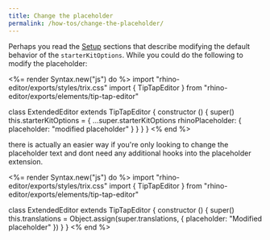 ```yaml
---
title: Change the placeholder
permalink: /how-tos/change-the-placeholder/
---
```


Perhaps you read the [Setup](tutorials/setup) sections that describe modifying the
default behavior of the `starterKitOptions`. While you could do the following to modify the placeholder:

<%= render Syntax.new("js") do %>
import "rhino-editor/exports/styles/trix.css"
import { TipTapEditor } from "rhino-editor/exports/elements/tip-tap-editor"

class ExtendedEditor extends TipTapEditor {
  constructor () {
    super()
    this.starterKitOptions = {
      ...super.starterKitOptions
      rhinoPlaceholder: {
        placeholder: "modified placeholder"
      }
    }
  }
}
<% end %>

there is actually an easier way if you're only looking to change the placeholder text
and dont need any additional hooks into the placeholder extension.

<%= render Syntax.new("js") do %>
import "rhino-editor/exports/styles/trix.css"
import { TipTapEditor } from "rhino-editor/exports/elements/tip-tap-editor"

class ExtendedEditor extends TipTapEditor {
  constructor () {
    super()
    this.translations = Object.assign(super.translations, {
      placeholder: "Modified placeholder"
    })
  }
}
<% end %>

